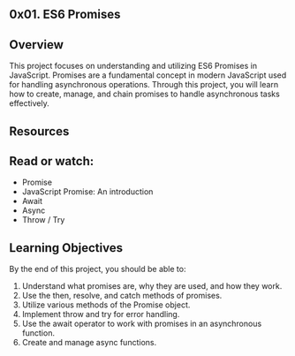 ## 0x01. ES6 Promises
## Overview
This project focuses on understanding and utilizing ES6 Promises in JavaScript. Promises are a fundamental concept in modern JavaScript used for handling asynchronous operations. Through this project, you will learn how to create, manage, and chain promises to handle asynchronous tasks effectively.

## Resources
## Read or watch:

- Promise
- JavaScript Promise: An introduction
- Await
- Async
- Throw / Try
## Learning Objectives
By the end of this project, you should be able to:

1. Understand what promises are, why they are used, and how they work.
2. Use the then, resolve, and catch methods of promises.
3. Utilize various methods of the Promise object.
4. Implement throw and try for error handling.
5. Use the await operator to work with promises in an asynchronous function.
6. Create and manage async functions.

